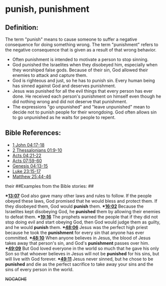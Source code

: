 # punish, punishment #

## Definition: ##

The term "punish" means to cause someone to suffer a negative consequence for doing something wrong. The term "punishment" refers to the negative consequence that is given as a result of that wrong behavior.

* Often punishment is intended to motivate a person to stop sinning.
* God punished the Israelites when they disobeyed him, especially when they worshiped false gods. Because of their sin, God allowed their enemies to attack and capture them.
* God is righteous and just, so he has to punish sin. Every human being has sinned against God and deserves punishment.
* Jesus was punished for all the evil things that every person has ever done. He received each person's punishment on himself even though he did nothing wrong and did not deserve that punishment.
* The expressions "go unpunished" and "leave unpunished" mean to decide not to punish people for their wrongdoing. God often allows sin to go unpunished as he waits for people to repent.



## Bible References: ##

* [1 John 04:17-18](en/tn/1jn/help/04/17)
* [2 Thessalonians 01:9-10](en/tn/2th/help/01/09)
* [Acts 04:21-22](en/tn/act/help/04/21)
* [Acts 07:59-60](en/tn/act/help/07/59)
* [Genesis 04:13-15](en/tn/gen/help/04/13)
* [Luke 23:15-17](en/tn/luk/help/23/15)
* [Matthew 25:44-46](en/tn/mat/help/25/44)

their
##Examples from the Bible stories: ##

  __*[13:07](en/tn/obs/help/13/07)__ God also gave many other laws and rules to follow. If the people obeyed these laws, God promised that he would bless and protect them. If they disobeyed them, God would __punish__ them. 
  __*[16:02](en/tn/obs/help/16/02)__ Because the Israelites kept disobeying God, he __punished__ them by allowing their enemies to defeat them. 
  __*[19:16](en/tn/obs/help/19/16)__ The prophets warned the people that if they did not stop doing evil and start obeying God, then God would judge them as guilty, and he would __punish__ them. 
  __*[48:06](en/tn/obs/help/48/06)__ Jesus was the perfect high priest because he took the __punishment__ for every sin that anyone has ever committed.
  __*[48:10](en/tn/obs/help/48/10)__ When anyone believes in Jesus, the blood of Jesus takes away that person's sin, and God's __punishment__ passes over him.
  __*[49:09](en/tn/obs/help/49/09)__ But God loved everyone in the world so much that he gave his only Son so that whoever believes in Jesus will not be __punished__ for his sins, but will live with God forever.
  __*[49:11](en/tn/obs/help/49/11)__ Jesus never sinned, but he chose to be __punished__ and die as the perfect sacrifice to take away your sins and the sins of every person in the world. 



~~NOCACHE~~
